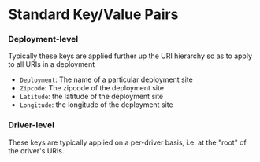 # Standard Key/Value Pairs

### Deployment-level

Typically these keys are applied further up the URI hierarchy so as to apply to all URIs in a deployment

* `Deployment`: The name of a particular deployment site
* `Zipcode`: The zipcode of the deployment site
* `Latitude`: the latitude of the deployment site
* `Longitude`: the longitude of the deployment site

### Driver-level

These keys are typically applied on a per-driver basis, i.e. at the "root" of the driver's URIs.
